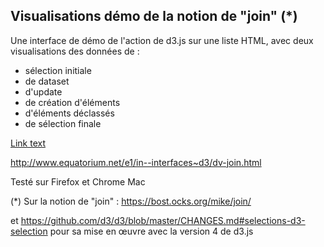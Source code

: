 Visualisations démo de la notion de "join" (*)
-------

Une interface de démo de l'action de d3.js sur une liste HTML, avec deux visualisations des données de :
* sélection initiale
* de dataset
* d'update
* de création d'éléments
* d'éléments déclassés
* de sélection finale

[Link text](http://www.google.com/)

<a href="http://www.equatorium.net/e1/in--interfaces~d3/dv-join.html">http://www.equatorium.net/e1/in--interfaces~d3/dv-join.html</a>

Testé sur Firefox et Chrome Mac

(*) Sur la notion de "join" : https://bost.ocks.org/mike/join/

et https://github.com/d3/d3/blob/master/CHANGES.md#selections-d3-selection pour sa mise en œuvre avec la version 4 de d3.js

